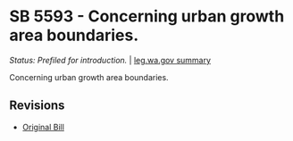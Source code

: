 # SB 5593 - Concerning urban growth area boundaries.
*Status: Prefiled for introduction.* | [leg.wa.gov summary](https://app.leg.wa.gov/billsummary?BillNumber=5593&Year=2021)

Concerning urban growth area boundaries.

## Revisions
* [Original Bill](1/)